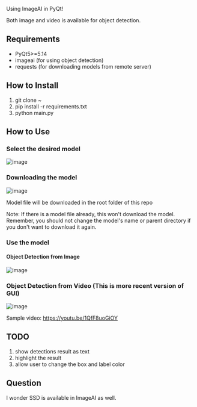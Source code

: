 Using ImageAI in PyQt!

Both image and video is available for object detection.

## Requirements
* PyQt5>=5.14
* imageai (for using object detection)
* requests (for downloading models from remote server)

## How to Install
1. git clone ~
2. pip install -r requirements.txt
3. python main.py

## How to Use
### Select the desired model
![image](https://github.com/yjg30737/pyqt-imageai-gui/assets/55078043/e947be1b-56bc-4d11-9092-9225df7d7436)

### Downloading the model
![image](https://github.com/yjg30737/pyqt-imageai-gui/assets/55078043/4b9783f1-5fe7-4af7-9f24-498d00867715)

Model file will be downloaded in the root folder of this repo

Note: If there is a model file already, this won't download the model. Remember, you should not change the model's name or parent directory if you don't want to download it again.

### Use the model

#### Object Detection from Image
![image](https://github.com/yjg30737/pyqt-imageai-gui/assets/55078043/8dec0f2c-026f-448e-a480-ef41a2d19a0a)

### Object Detection from Video (This is more recent version of GUI)
![image](https://github.com/yjg30737/pyqt-imageai-gui/assets/55078043/c1758495-64a5-4f2e-a406-c32ff7e57f6b)

Sample video: https://youtu.be/1QfF8uoGiOY

## TODO
1. show detections result as text
2. highlight the result
3. allow user to change the box and label color

## Question
I wonder SSD is available in ImageAI as well.
